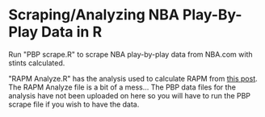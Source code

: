 # Scraping/Analyzing NBA Play-By-Play Data in R
Run "PBP scrape.R" to scrape NBA play-by-play data from NBA.com with stints calculated.

"RAPM Analyze.R" has the analysis used to calculate RAPM from [this post](https://www.brianlefevre.com/wp-content/uploads/2017/09/RAPM_Analyze.html). The RAPM Analyze file is a bit of a mess... The PBP data files for the analysis have not been uploaded on here so you will have to run the PBP scrape file if you wish to have the data.

